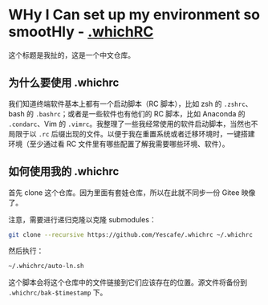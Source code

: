 # WHy I Can set up my environment so smootHly - [.whichRC](https://github.com/Yescafe/.whichrc)

这个标题是我扯的，这是一个中文仓库。

## 为什么要使用 .whichrc

我们知道终端软件基本上都有一个启动脚本（RC 脚本），比如 zsh 的 `.zshrc`、bash 的 `.bashrc`；或者是一些软件也有他们的 RC 脚本，比如 Anaconda 的 `.condarc`、Vim 的 `.vimrc`。我整理了一些我经常使用的软件启动脚本，当然也不局限于以 `.rc` 后缀出现的文件。以便于我在重置系统或者迁移环境时，一键搭建环境（至少通过看 RC 文件里有哪些配置了解我需要哪些环境、软件）。

## 如何使用我的 .whichrc

首先 clone 这个仓库。因为里面有套娃仓库，所以在此就不同步一份 Gitee 映像了。

注意，需要进行递归克隆以克隆 submodules：

```bash
git clone --recursive https://github.com/Yescafe/.whichrc ~/.whichrc
```

然后执行：

```bash
~/.whichrc/auto-ln.sh
```

这个脚本会将这个仓库中的文件链接到它们应该存在的位置。源文件将备份到 `.whichrc/bak-$timestamp` 下。